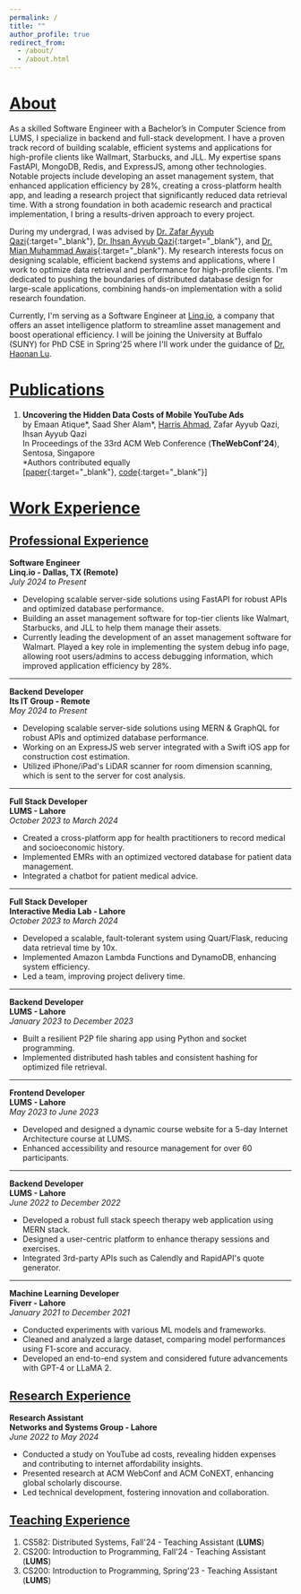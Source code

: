 ```yaml
---
permalink: /
title: ""
author_profile: true
redirect_from:
  - /about/
  - /about.html
---
```


# [About](#about)

As a skilled Software Engineer with a Bachelor’s in Computer Science from LUMS, I specialize in backend and full-stack development. I have a proven track record of building scalable, efficient systems and applications for high-profile clients like Wallmart, Starbucks, and JLL. My expertise spans FastAPI, MongoDB, Redis, and ExpressJS, among other technologies. Notable projects include developing an asset management system, that enhanced application efficiency by 28%, creating a cross-platform health app, and leading a research project that significantly reduced data retrieval time. With a strong foundation in
both academic research and practical implementation, I bring a results-driven approach to every project.

During my undergrad, I was advised by [Dr. Zafar Ayyub Qazi](https://web.lums.edu.pk/~zafar/){:target="\_blank"}, [Dr. Ihsan Ayyub Qazi](https://www.ihsanqazi.com/){:target="\_blank"}, and [Dr. Mian Muhammad Awais](https://lums.edu.pk/lums_employee/516){:target="\_blank"}. My research interests focus on designing scalable, efficient backend systems and applications, where I work to optimize data retrieval and performance for high-profile clients. I'm dedicated to pushing the boundaries of distributed database design for large-scale applications, combining hands-on implementation with a solid research foundation.

Currently, I'm serving as a Software Engineer at [Linq.io](https://linq.io/), a company that offers an asset intelligence platform to streamline asset management and boost operational efficiency. I will be joining the University at Buffalo (SUNY) for PhD CSE in Spring'25 where I'll work under the guidance of [Dr. Haonan Lu](https://sites.google.com/view/haonanlu/home).

# [Publications](#publications)

1. **Uncovering the Hidden Data Costs of Mobile YouTube Ads** <br>
   by Emaan Atique*, Saad Sher Alam*, <ins>Harris Ahmad</ins>, Zafar Ayyub Qazi, Ihsan Ayyub Qazi <br>
   In Proceedings of the 33rd ACM Web Conference (**TheWebConf'24**), Sentosa, Singapore <br>
   \*Authors contributed equally <br>
   [[paper](/files/ytafford-www'24.pdf){:target="\_blank"}, [code](https://github.com/nsgLUMS/videoads-affordability-www24){:target="\_blank"}]

# [Work Experience](#work-experience)

## [Professional Experience](#professional-experience)

**Software Engineer** <br />
**Linq.io - Dallas, TX (Remote)**  
 _July 2024 to Present_

- Developing scalable server-side solutions using FastAPI for robust APIs and optimized database performance.
- Building an asset management software for top-tier clients like Walmart, Starbucks, and JLL to help them manage their assets.
- Currently leading the development of an asset management software for Walmart. Played a key role in implementing the system debug info page, allowing root users/admins to access debugging information, which improved application efficiency by 28%.

---

**Backend Developer** <br />
**Its IT Group - Remote**  
 _May 2024 to Present_

- Developing scalable server-side solutions using MERN & GraphQL for robust APIs and optimized database performance.
- Working on an ExpressJS web server integrated with a Swift iOS app for construction cost estimation.
- Utilized iPhone/iPad's LiDAR scanner for room dimension scanning, which is sent to the server for cost analysis.

---

**Full Stack Developer** <br />
**LUMS - Lahore**  
_October 2023 to March 2024_

- Created a cross-platform app for health practitioners to record medical and socioeconomic history.
- Implemented EMRs with an optimized vectored database for patient data management.
- Integrated a chatbot for patient medical advice.

---

**Full Stack Developer** <br />
**Interactive Media Lab - Lahore**  
_October 2023 to March 2024_

- Developed a scalable, fault-tolerant system using Quart/Flask, reducing data retrieval time by 10x.
- Implemented Amazon Lambda Functions and DynamoDB, enhancing system efficiency.
- Led a team, improving project delivery time.

---

**Backend Developer** <br />
**LUMS - Lahore**  
_January 2023 to December 2023_

- Built a resilient P2P file sharing app using Python and socket programming.
- Implemented distributed hash tables and consistent hashing for optimized file retrieval.

---

**Frontend Developer** <br />
**LUMS - Lahore**  
_May 2023 to June 2023_

- Developed and designed a dynamic course website for a 5-day Internet Architecture course at LUMS.
- Enhanced accessibility and resource management for over 60 participants.

---

**Backend Developer** <br />
**LUMS - Lahore**  
_June 2022 to December 2022_

- Developed a robust full stack speech therapy web application using MERN stack.
- Designed a user-centric platform to enhance therapy sessions and exercises.
- Integrated 3rd-party APIs such as Calendly and RapidAPI's quote generator.

---

**Machine Learning Developer** <br />
**Fiverr - Lahore**  
_January 2021 to December 2021_

- Conducted experiments with various ML models and frameworks.
- Cleaned and analyzed a large dataset, comparing model performances using F1-score and accuracy.
- Developed an end-to-end system and considered future advancements with GPT-4 or LLaMA 2.

## [Research Experience](#research-experience)

**Research Assistant** <br />
**Networks and Systems Group - Lahore**  
_June 2022 to May 2024_

- Conducted a study on YouTube ad costs, revealing hidden expenses and contributing to internet affordability insights.
- Presented research at ACM WebConf and ACM CoNEXT, enhancing global scholarly discourse.
- Led technical development, fostering innovation and collaboration.

## [Teaching Experience](#teaching-experience)

1. CS582: Distributed Systems, Fall'24 - Teaching Assistant (**LUMS**)
2. CS200: Introduction to Programming, Fall'24 - Teaching Assistant (**LUMS**)
3. CS200: Introduction to Programming, Spring'23 - Teaching Assistant (**LUMS**)
